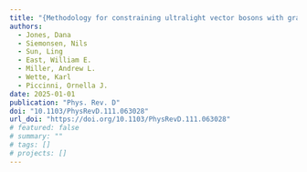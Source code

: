 ```yaml
---
title: "{Methodology for constraining ultralight vector bosons with gravitational wave searches targeting merger remnant black holes}"
authors:
  - Jones, Dana
  - Siemonsen, Nils
  - Sun, Ling
  - East, William E.
  - Miller, Andrew L.
  - Wette, Karl
  - Piccinni, Ornella J.
date: 2025-01-01
publication: "Phys. Rev. D"
doi: "10.1103/PhysRevD.111.063028"
url_doi: "https://doi.org/10.1103/PhysRevD.111.063028"
# featured: false
# summary: ""
# tags: []
# projects: []
---
```

